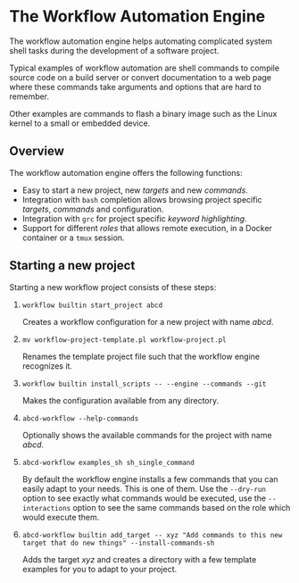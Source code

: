 # The Workflow Automation Engine

The workflow automation engine helps automating complicated system
shell tasks during the development of a software project.

Typical examples of workflow automation are shell commands to compile
source code on a build server or convert documentation to a web page
where these commands take arguments and options that are hard to
remember.

Other examples are commands to flash a binary image such as the Linux
kernel to a small or embedded device.

## Overview

The workflow automation engine offers the following functions:

- Easy to start a new project, new _targets_ and new _commands_.
- Integration with `bash` completion allows browsing project specific
  _targets_, _commands_ and configuration.
- Integration with `grc` for project specific _keyword highlighting_.
- Support for different _roles_ that allows remote execution, in a
  Docker container or a `tmux` session.

## Starting a new project

Starting a new workflow project consists of these steps:

1. `workflow builtin start_project abcd`

	Creates a workflow configuration for a new project with name
    *abcd*.

2. `mv workflow-project-template.pl workflow-project.pl`

	Renames the template project file such that the workflow engine
	recognizes it.

3. `workflow builtin install_scripts -- --engine --commands --git`

	Makes the configuration available from any directory.

4. `abcd-workflow --help-commands`

	Optionally shows the available commands for the project with name
    *abcd*.

5. `abcd-workflow examples_sh sh_single_command`

	By default the workflow engine installs a few commands that you
    can easily adapt to your needs.  This is one of them.  Use the
    `--dry-run` option to see exactly what commands would be executed,
    use the `--interactions` option to see the same commands based on
    the role which would execute them.

6. `abcd-workflow builtin add_target -- xyz "Add commands to this new target that do new things" --install-commands-sh`

	Adds the target *xyz* and creates a directory with a few template
    examples for you to adapt to your project.

